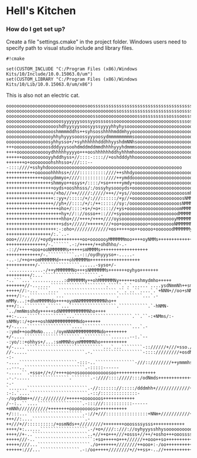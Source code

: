# Hell's Kitchen

### How do I get set up? ###

Create a file "settings.cmake" in the project folder.
Windows users need to specify path to visual studio include and library files.
```
#!cmake

set(CUSTOM_INCLUDE "C:/Program Files (x86)/Windows Kits/10/Include/10.0.15063.0/um")
set(CUSTOM_LIBRARY "C:/Program Files (x86)/Windows Kits/10/Lib/10.0.15063.0/um/x86")

```

This is also not an electric cat.

    oooooooooooooooooooooooooooooosoosssssssssssssssssssssssssssssssssssssssssssssssssssssssssssssssssss
    ooooooooooooooooooooooooooooooooooooooooossossssssssssssssssssssssosssssssssssssssssssssssssssssssss
    ooooooooooooooooooooooooooooooooossooooooooooooooossosssssssssosssoossssssssssssssssssssssssssssssss
    ooooooooooooooooooooosyyyyyysossyyosssossoooooooooooooooooooooooossssossoossssoooooooooosoosoosooooo
    oooooooooooooooooooshdhyysyysoosyyssyyyyhhyhysoooooooooooooooooooooooooooooooooooooooooooooooooooooo
    ooooooooooooooooooshmmmmddhs++syhsosshhhhmddmhyyoooooooooooooooooooooooooooooooooooooooooooooooooooo
    oooooooooooooooooyhhyhyyysooossyyyoosydmmmmmmmmmsooooooooooooooooooooooooooooooooooooooooooooooooooo
    oooooooooooooooosyhhysso+/+syhhhhhhdddhhyyshdmNNhsoooooooooooooooooooooooooooooooooooooooooooooooooo
    +++ooooooooooooosdddyyysoohdmddmddmmdhhhhyyyhdmmmsoooooooooooooooooooooooooooooooooooooooooooooooooo
    ++++ooooooooooooydhhhhhyyyyo+++ooshhhhhhddhyhhhmhooooooooooooooooooooooooooooooooooooooooooooooooooo
    ++++++ooooooooooyyhddhyss+//::::-:::://+oshdddyhhooooooooooooooooooooooooooooooooooooooooooooooooooo
    +++++++o+oooooooohshhsso+///:::---::::////+sshyhdooooooooooooooooooooooooooooooooooooooooooooooooooo
    +++++++++++oooooohhhhss+////::::::::::////++shhdyooooooooooooooooooooooooooooooooooooooooooooooooooo
    ++++++++++++++oooydmmyo+////::::::::::////++ymddoooooooooooooooooooooooooooooooooooooooooooooooooooo
    +++++++++++++++++shmmyo++osys+/::::/+so+++++ymdy+ooooooooooooooooooooooooooooooooooooooooooooooooooo
    ++++++++++++++++++oyds+ooshhsss/:/ossyhysoooyds+oooooooooooooooooooooooooooooooooooooooooooooooooooo
    ++++++++++++++++++/+ho///++/////://///+++//+ys//oooooooooooooooooooosmhooooooooooooooooooooooooooooo
    ++++++++++++++++++::yy+/:::::/+/:///::::::/+y//+ooooooooooooooooooosNMMyoooooooooooooooooooooooooooo
    ++++++++++++++++++//yh+//::::/+/:/++::::://sy:/ooooooooooooooooooosNMMMmooooooooooooooooooooooooooo+
    ++++++++++++++++++++oho+/::::+s+/+o+:::://+ys+oooooooooooooooooooomMMMMmoooooooooooooooooooooooo+o++
    +++++++++++++++++++++hy+//:://osso++::///+syooooooooooooooooooooodMMMMMdoooooooooooooooo++ooo+++++++
    +++++++++++++++++++++hho+///++++/++++////oysooooooooooooooooooooyMMMMMMyooooooooooooo+++++++++++++++
    +++++++++++++++++++++sds+//////++++++///+oo+oooooooooo+oooooooooNMMMMMNoooooooooo+oo++++++++++++++++
    +++++++++++++++++++:-:oho+/////////////+os+++++oo++ooooo+oooooodMMMMMMyoooooooohmoo+++++++++++++++++
    +++++++++++++++++/:.`..-ooo+/////////+oydy+++++++++++oo+ooooooyMMMMMMmoo++++oyNMMs++++++++++++++++++
    +++++++++++++++/-.``````.-:/+++++/++ohdhho/-.--:://+++++ooo+ooNMMMMMMs+++++smMMMMs++++++++++++++++++
    +++++++++++++/-.``````````..-::/oydhyyyso+-.....--..-:/++o++omMMMMMMd++++ohMMMMMm+++++++++++++++++++
    +++++++++++/-```````````````......-syso+/-`.............-/++yMMMMMMNo+++sNMMMMMMs+++++++oyhyo+++++++
    +++++++++/:...`````````````````````.--..```...`............:dMMMMMMy++ohMMMMMMNy++++++oshmydmho+++++
    +++++++//-.......`````````````````````.`````.`.`......`....ysdNmmNh++smMMMMMMNs++++++shmNNNMMMNho+++
    +++++//:-...````....``````````````````````.``.`..``....`.`+NNN+//oo+sNMMMMMMmo+++++ohmNNMMMMMMMMNs++
    ++++/:-..``````````...````````````````````.`````````...`.-mMMy...:+dhmMMMMMdo++++oymNNMMMMMMMMMNho++
    +++/:..````````.`````...``````````````````.```````````.`-hNMN-`../mmNmsshdy+++++sdNMMMMMMMMMMNho++++
    ++:-....```````````````...``````````````````````.``.``-:+NMms/:-sNMNy::/+o+++oshNNMMMMMMMMMNdo++++++
    +/-.....`````````````````....```````````````````...`.--:ymd++oodMmNo....:/oymNNNMMMMMMMMMNdo++++++++
    +/-....`````````````````````..``````````.......--:.`---:yo/::+ohhys+/...:smMMNhsymMMMMMNho++++++++++
    +/-....``````````````````````````````...`...````````-:://////+///+sso./hNMMNhs+++ohNMmho++++++++++++
    //-.....``````````````````````.-.```````````````````-:::://///////+osdNMMmhsosso+++oso++++++++++++++
    -:--....``````````````````````-:::-..```````````````-///::////////++ymmmhssssssssoo+++++++++++++++++
    ..---..```````````````````````.-:::::-------.....``.+sso+//+//++++oo+osooooooooooosoo+++++++++++++++
    .-.-.....```````````````.```````.-:////:::://///:::/odNmds+++++++++++++++++++++oooosso++++++++++++++
    -.-`.......```````````````````````.-//::::::://:::::/dddmhh+/////////////++++++ooooosss+++++++++++++
    :-:.`....``````````````````````.-::/::::::::::::::--/oyddmm++///://///////++++++ooooooos++++++++++++
    /--:..``....`````````````````.-:::///:::::::::::------+mNNh///////////++++++++oooooooooso+++++++++++
    +/:::...`````````````````````.-://+///::::::::::::::::+NNm+///////////+++++++++oooooossso+++++++++++
    +++//:....````````````````````.-++///+//::::::::::/+osmNds++/////////++++++++ooossssysss++++++++++++
    ++++/+:......``````````````````.-/+o+////::///://oyhyyysshhysoooooooooooooosssyyyyyysso+++++++++++++
    ++++//+-..`````````````````````..+//++o+++///+osss+//++/+osho+++ooossssyyyyyyyyyso++++++++++++++++++
    +++++///-..``````````````````````:+so+++++o+++//////++ooo++so+++++++++++++++++++++++++++++++++++++++
    +++++////...````````````````````./o+++++++////////++ooo+:-/oo+++++++++++++++++++++++++++++++++++++++
    ++++++:///...```````````````.-:/oo+++++////////+//++ss+-..//++++++++++++++++++++++++++++++++++++++++
